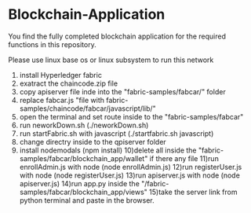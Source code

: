 # Blockchain-Application
You find  the fully completed blockchain application for the required functions in this repository. 


Please use linux base os or linux subsystem to run this network 


1) install Hyperledger fabric 
2) exatract the chaincode.zip file
3) copy apiserver file inde into the  "fabric-samples/fabcar/" folder
4) replace fabcar.js "file with fabric-samples/chaincode/fabcar/javascript/lib/"  
5) open the terminal and set route inside to the "fabric-samples/fabcar"
6) run neworkDown.sh (./neworkDown.sh)
7) run startFabric.sh with javascript (./startfabric.sh javascript)
8) change directry inside to the qpiserver folder 
9) install nodemodals (npm install)
10)delete all  inside the  "fabric-samples/fabcar/blockchain_app/wallet" if there any file
11)run enrollAdmin.js with node (node enrollAdmin.js)
12)run registerUser.js with node (node registerUser.js)
13)run apiserver.js with node (node apiserver.js)
14)run app.py inside the "/fabric-samples/fabcar/blockchain_app/views"
15)take the server link from python terminal and paste in the browser.
